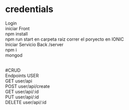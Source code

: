 # credentials
Login
<br>
iniciar Front
<br>
npm install
<br>
npm run start en carpeta raiz correr el poryecto en IONIC
<br>
Iniciar Servicio Back /server
<br>
npm i
<br>
mongod

<br>
#CRUD
<br>
Endpoints USER
<br>
GET user/api
<br>
POST user/api/create
<br>
GET user/api/:id
<br>
PUT user/api/:id
<br>
DELETE user/api/:id
